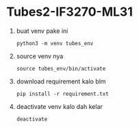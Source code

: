 # Tubes2-IF3270-ML31

1. buat venv pake ini
    ```
    python3 -m venv tubes_env
    ```

2. source venv nya
    ```
    source tubes_env/bin/activate
    ```

3. download requirement kalo blm
    ```
    pip install -r requirement.txt
    ```

4. deactivate venv kalo dah kelar
    ```
    deactivate
    ```

